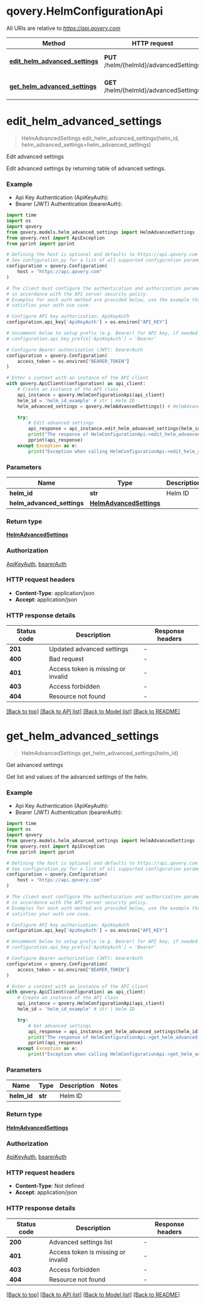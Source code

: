 # qovery.HelmConfigurationApi

All URIs are relative to *https://api.qovery.com*

Method | HTTP request | Description
------------- | ------------- | -------------
[**edit_helm_advanced_settings**](HelmConfigurationApi.md#edit_helm_advanced_settings) | **PUT** /helm/{helmId}/advancedSettings | Edit advanced settings
[**get_helm_advanced_settings**](HelmConfigurationApi.md#get_helm_advanced_settings) | **GET** /helm/{helmId}/advancedSettings | Get advanced settings


# **edit_helm_advanced_settings**
> HelmAdvancedSettings edit_helm_advanced_settings(helm_id, helm_advanced_settings=helm_advanced_settings)

Edit advanced settings

Edit advanced settings by returning table of advanced settings.

### Example

* Api Key Authentication (ApiKeyAuth):
* Bearer (JWT) Authentication (bearerAuth):
```python
import time
import os
import qovery
from qovery.models.helm_advanced_settings import HelmAdvancedSettings
from qovery.rest import ApiException
from pprint import pprint

# Defining the host is optional and defaults to https://api.qovery.com
# See configuration.py for a list of all supported configuration parameters.
configuration = qovery.Configuration(
    host = "https://api.qovery.com"
)

# The client must configure the authentication and authorization parameters
# in accordance with the API server security policy.
# Examples for each auth method are provided below, use the example that
# satisfies your auth use case.

# Configure API key authorization: ApiKeyAuth
configuration.api_key['ApiKeyAuth'] = os.environ["API_KEY"]

# Uncomment below to setup prefix (e.g. Bearer) for API key, if needed
# configuration.api_key_prefix['ApiKeyAuth'] = 'Bearer'

# Configure Bearer authorization (JWT): bearerAuth
configuration = qovery.Configuration(
    access_token = os.environ["BEARER_TOKEN"]
)

# Enter a context with an instance of the API client
with qovery.ApiClient(configuration) as api_client:
    # Create an instance of the API class
    api_instance = qovery.HelmConfigurationApi(api_client)
    helm_id = 'helm_id_example' # str | Helm ID
    helm_advanced_settings = qovery.HelmAdvancedSettings() # HelmAdvancedSettings |  (optional)

    try:
        # Edit advanced settings
        api_response = api_instance.edit_helm_advanced_settings(helm_id, helm_advanced_settings=helm_advanced_settings)
        print("The response of HelmConfigurationApi->edit_helm_advanced_settings:\n")
        pprint(api_response)
    except Exception as e:
        print("Exception when calling HelmConfigurationApi->edit_helm_advanced_settings: %s\n" % e)
```



### Parameters

Name | Type | Description  | Notes
------------- | ------------- | ------------- | -------------
 **helm_id** | **str**| Helm ID | 
 **helm_advanced_settings** | [**HelmAdvancedSettings**](HelmAdvancedSettings.md)|  | [optional] 

### Return type

[**HelmAdvancedSettings**](HelmAdvancedSettings.md)

### Authorization

[ApiKeyAuth](../README.md#ApiKeyAuth), [bearerAuth](../README.md#bearerAuth)

### HTTP request headers

 - **Content-Type**: application/json
 - **Accept**: application/json

### HTTP response details
| Status code | Description | Response headers |
|-------------|-------------|------------------|
**201** | Updated advanced settings |  -  |
**400** | Bad request |  -  |
**401** | Access token is missing or invalid |  -  |
**403** | Access forbidden |  -  |
**404** | Resource not found |  -  |

[[Back to top]](#) [[Back to API list]](../README.md#documentation-for-api-endpoints) [[Back to Model list]](../README.md#documentation-for-models) [[Back to README]](../README.md)

# **get_helm_advanced_settings**
> HelmAdvancedSettings get_helm_advanced_settings(helm_id)

Get advanced settings

Get list and values of the advanced settings of the helm.

### Example

* Api Key Authentication (ApiKeyAuth):
* Bearer (JWT) Authentication (bearerAuth):
```python
import time
import os
import qovery
from qovery.models.helm_advanced_settings import HelmAdvancedSettings
from qovery.rest import ApiException
from pprint import pprint

# Defining the host is optional and defaults to https://api.qovery.com
# See configuration.py for a list of all supported configuration parameters.
configuration = qovery.Configuration(
    host = "https://api.qovery.com"
)

# The client must configure the authentication and authorization parameters
# in accordance with the API server security policy.
# Examples for each auth method are provided below, use the example that
# satisfies your auth use case.

# Configure API key authorization: ApiKeyAuth
configuration.api_key['ApiKeyAuth'] = os.environ["API_KEY"]

# Uncomment below to setup prefix (e.g. Bearer) for API key, if needed
# configuration.api_key_prefix['ApiKeyAuth'] = 'Bearer'

# Configure Bearer authorization (JWT): bearerAuth
configuration = qovery.Configuration(
    access_token = os.environ["BEARER_TOKEN"]
)

# Enter a context with an instance of the API client
with qovery.ApiClient(configuration) as api_client:
    # Create an instance of the API class
    api_instance = qovery.HelmConfigurationApi(api_client)
    helm_id = 'helm_id_example' # str | Helm ID

    try:
        # Get advanced settings
        api_response = api_instance.get_helm_advanced_settings(helm_id)
        print("The response of HelmConfigurationApi->get_helm_advanced_settings:\n")
        pprint(api_response)
    except Exception as e:
        print("Exception when calling HelmConfigurationApi->get_helm_advanced_settings: %s\n" % e)
```



### Parameters

Name | Type | Description  | Notes
------------- | ------------- | ------------- | -------------
 **helm_id** | **str**| Helm ID | 

### Return type

[**HelmAdvancedSettings**](HelmAdvancedSettings.md)

### Authorization

[ApiKeyAuth](../README.md#ApiKeyAuth), [bearerAuth](../README.md#bearerAuth)

### HTTP request headers

 - **Content-Type**: Not defined
 - **Accept**: application/json

### HTTP response details
| Status code | Description | Response headers |
|-------------|-------------|------------------|
**200** | Advanced settings list |  -  |
**401** | Access token is missing or invalid |  -  |
**403** | Access forbidden |  -  |
**404** | Resource not found |  -  |

[[Back to top]](#) [[Back to API list]](../README.md#documentation-for-api-endpoints) [[Back to Model list]](../README.md#documentation-for-models) [[Back to README]](../README.md)

